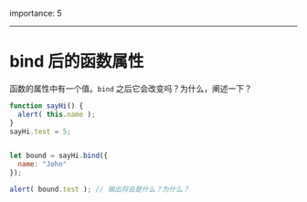 importance: 5

---

# bind 后的函数属性

函数的属性中有一个值。`bind` 之后它会改变吗？为什么，阐述一下？

```js
function sayHi() {
  alert( this.name );
}
sayHi.test = 5;


let bound = sayHi.bind({
  name: "John"
});

alert( bound.test ); // 输出将会是什么？为什么？

```


